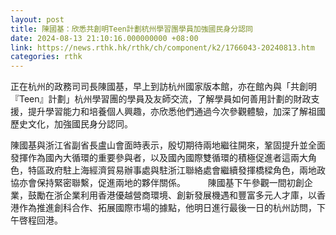 ```yaml
---
layout: post
title: 陳國基：欣悉共創明Teen計劃杭州學習團學員加強國民身分認同
date: 2024-08-13 21:10:16.000000000 +08:00
link: https://news.rthk.hk/rthk/ch/component/k2/1766043-20240813.htm
categories: rthk
---
```


正在杭州的政務司司長陳國基，早上到訪杭州國家版本館，亦在館內與「共創明『Teen』計劃」杭州學習團的學員及友師交流，了解學員如何善用計劃的財政支援，提升學習能力和培養個人興趣，亦欣悉他們通過今次參觀體驗，加深了解祖國歷史文化，加強國民身分認同。

陳國基與浙江省副省長盧山會面時表示，殷切期待兩地繼往開來，鞏固提升並全面發揮作為國內大循環的重要參與者，以及國內國際雙循環的積極促進者這兩大角色，特區政府駐上海經濟貿易辦事處與駐浙江聯絡處會繼續發揮橋樑角色，兩地政協亦會保持緊密聯繫，促進兩地的夥伴關係。
　　 
陳國基下午參觀一間初創企業，鼓勵在浙企業利用香港優越營商環境、創新發展機遇和豐富多元人才庫，以香港作為推進創科合作、拓展國際市場的據點，他明日進行最後一日的杭州訪問，下午啓程回港。
